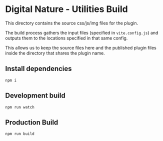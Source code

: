# Digital Nature - Utilities Build
This directory contains the source css/js/img files for the plugin.

The build process gathers the input files (specified in `vite.config.js`) and outputs them
to the locations specified in that same config.

This allows us to keep the source files here and the published plugin files inside the
directory that shares the plugin name.


## Install dependencies
```shell
npm i
```

## Development build
```shell
npm run watch
```

## Production Build
```shell
npm run build
```